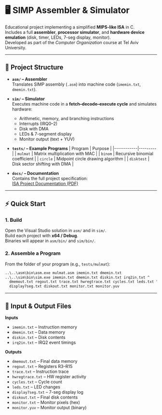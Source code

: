 # 🖥️ SIMP Assembler & Simulator

Educational project implementing a simplified **MIPS-like ISA** in C.  
Includes a full **assembler**, **processor simulator**, and **hardware device emulation** (disk, timer, LEDs, 7-seg display, monitor).  
Developed as part of the *Computer Organization* course at Tel Aviv University.

---

## 📌 Project Structure
- **`asm/` – Assembler**  
  Translates SIMP assembly (`.asm`) into machine code (`imemin.txt`, `dmemin.txt`).

- **`sim/` – Simulator**  
  Executes machine code in a **fetch–decode–execute cycle** and simulates hardware:
  - Arithmetic, memory, and branching instructions  
  - Interrupts (IRQ0–2)  
  - Disk with DMA  
  - LEDs & 7-segment display  
  - Monitor output (text + YUV)  

- **`tests/` – Example Programs**
  | Program    | Purpose |
  |------------|---------|
  | `mulmat`   | Matrix multiplication with MAC |
  | `binom`    | Recursive binomial coefficient |
  | `circle`   | Midpoint circle drawing algorithm |
  | `disktest` | Disk sector shifting with DMA |

- **`docs/` – Documentation**  
  Contains the full project specification:  
[ISA Project Documentation (PDF)](ISA%20Project%20Documentation.pdf)

---

## ⚡ Quick Start

### 1. Build
Open the Visual Studio solution in `asm/` and in `sim/`.  
Build each project with **x64 / Debug**.  
Binaries will appear in `asm/bin/` and `sim/bin/`.

### 2. Assemble a Program
From the folder of your program (e.g., `tests/mulmat`):


```bat
..\..\asm\bin\asm.exe mulmat.asm imemin.txt dmemin.txt
..\..\sim\bin\sim.exe imemin.txt dmemin.txt diskin.txt irq2in.txt ^
  dmemout.txt regout.txt trace.txt hwregtrace.txt cycles.txt leds.txt ^
  display7seg.txt diskout.txt monitor.txt monitor.yuv
```

---

## 📂 Input & Output Files

**Inputs**
- `imemin.txt` – Instruction memory
- `dmemin.txt` – Data memory
- `diskin.txt` – Disk contents
- `irq2in.txt` – IRQ2 event timings

**Outputs**
- `dmemout.txt` – Final data memory
- `regout.txt` – Registers R3–R15
- `trace.txt` – Instruction trace
- `hwregtrace.txt` – HW register activity
- `cycles.txt` – Cycle count
- `leds.txt` – LED changes
- `display7seg.txt` – 7-seg display log
- `diskout.txt` – Final disk contents
- `monitor.txt` – Monitor pixels (hex)
- `monitor.yuv` – Monitor output (binary)
